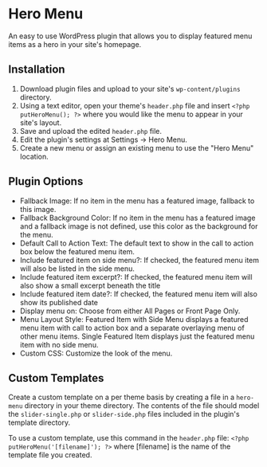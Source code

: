 # Hero Menu
An easy to use WordPress plugin that allows you to display featured menu items as a hero in your site's homepage.

## Installation ##
1. Download plugin files and upload to your site's `wp-content/plugins` directory.
2. Using a text editor, open your theme's `header.php` file and insert `<?php putHeroMenu(); ?>` where you would like the menu to appear in your site's layout.
3. Save and upload the edited `header.php` file.
4. Edit the plugin's settings at Settings -> Hero Menu.
5. Create a new menu or assign an existing menu to use the "Hero Menu" location.

## Plugin Options ##
- Fallback Image: If no item in the menu has a featured image, fallback to this image.
- Fallback Background Color: If no item in the menu has a featured image and a fallback image is not defined, use this color as the background for the menu.
- Default Call to Action Text: The default text to show in the call to action box below the featured menu item.
- Include featured item on side menu?: If checked, the featured menu item will also be listed in the side menu.
- Include featured item excerpt?: If checked, the featured menu item will also show a small excerpt beneath the title
- Include featured item date?: If checked, the featured menu item will also show its published date
- Display menu on: Choose from either All Pages or Front Page Only.
- Menu Layout Style: Featured Item with Side Menu displays a featured menu item with call to action box and a separate overlaying menu of other menu items. Single Featured Item displays just the featured menu item with no side menu.
- Custom CSS: Customize the look of the menu.

## Custom Templates ##
Create a custom template on a per theme basis by creating a file in a `hero-menu` directory in your theme directory. The contents of the file should model the `slider-single.php` or `slider-side.php` files included in the plugin's template directory.

To use a custom template, use this command in the `header.php` file: `<?php putHeroMenu('[filename]'); ?>` where [filename] is the name of the template file you created.


